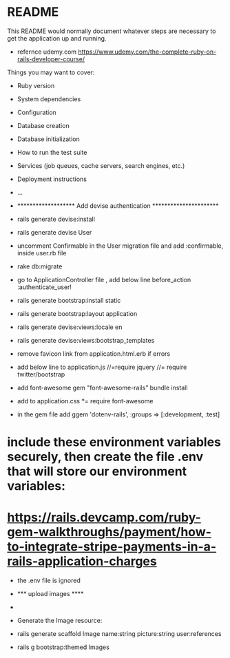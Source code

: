 
# README

This README would normally document whatever steps are necessary to get the
application up and running.

* refernce udemy.com
https://www.udemy.com/the-complete-ruby-on-rails-developer-course/

Things you may want to cover:

* Ruby version

* System dependencies

* Configuration

* Database creation

* Database initialization

* How to run the test suite

* Services (job queues, cache servers, search engines, etc.)

* Deployment instructions

* ...

* ******************* Add devise authentication **********************

* rails generate devise:install

* rails generate devise User

* uncomment Confirmable in the User migration file  and add :confirmable, inside user.rb file 

* rake db:migrate

* go to ApplicationController file , add below line
	before_action :authenticate_user!

* rails generate bootstrap:install static

* rails generate bootstrap:layout application

* rails generate devise:views:locale en

* rails generate devise:views:bootstrap_templates

* remove favicon link from application.html.erb if errors

* add below line to application.js
	//=require jquery
	//= require twitter/bootstrap

* add font-awesome
	gem "font-awesome-rails"
	bundle install

* add to application.css 
	*= require font-awesome

* in the gem file add ggem 'dotenv-rails', :groups => [:development, :test]
# include these environment variables securely, then create the file .env that will store our environment variables:
# https://rails.devcamp.com/ruby-gem-walkthroughs/payment/how-to-integrate-stripe-payments-in-a-rails-application-charges

* the .env file is ignored


* *** upload images ****
* 
* Generate the Image resource:
* rails generate scaffold Image name:string picture:string user:references
* rails g bootstrap:themed Images


